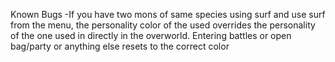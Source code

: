 Known Bugs
-If you have two mons of same species using surf and use surf from the menu, the personality color of the used overrides the personality of the one used in directly in the overworld. Entering battles or open bag/party or anything else resets to the correct color